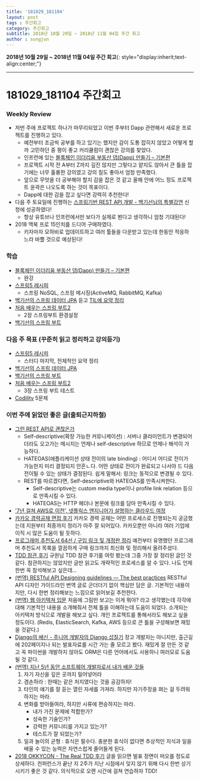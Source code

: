 ```yaml
---
title: '181029_181104'  
layout: post  
tags : 주간회고
category: 주간회고
subtitle: 2018년 10월 29일 ~ 2018년 11월 04일 주간 회고
author : sungjun
---
```


**2018년 10월 29일 ~ 2018년 11월 04일 주간 회고**{: style="display:inherit;text-align:center;"}

---

# 181029_181104 주간회고

### Weekly Review
- 저번 주에 프로젝트 하나가 마무리되었고 이번 주부터 Dapp 관련해서 새로운 프로젝트를 진행하고 있다.
    - 예전부터 조금씩 공부를 하고 있기는 했지만 감이 도통 잡히지 않았고 어떻게 할까 고민하던 중 평이 좋고 커리큘럼이 괜찮은 강의를 찾았다.
    - 인프런에 있는 [블록체인 이더리움 부동산 댑(Dapp) 만들기 – 기본편](https://www.inflearn.com/course/blockchain-%EC%9D%B4%EB%8D%94%EB%A6%AC%EC%9B%80-dapp/)
    - 프로젝트 시작 전 A부터 Z까지 깊진 않지만 그렇다고 얕지도 않아서 큰 틀을 잡기에는 너무 훌륭한 강의였고 강의 질도 좋아서 엄청 만족했다.
    - 앞으로 무엇을 더 공부해야 할지 감을 잡은 것 같고 올해 안에 어느 정도 프로젝트 윤곽은 나오도록 하는 것이 목표이다.
    - Dapp에 대한 감을 잡고 싶다면 강력히 추천한다!
- 다음 주 토요일에 진행하는 [스프링기반 REST API 개발 - 백기선님의 특별강연](http://www.ksug.org/seminar/20181110/) 신청에 성공하였다!
    - 항상 유튜브나 인프런에서만 보다가 실제로 뵌다고 생각하니 엄청 기대된다!
- 2018 맥북 프로 15인치를 드디어 구매하였다.
    - 키자마자 모하비로 업데이트하고 여러 툴들을 다운받고 있는데 한동안 적응하느라 바쁠 것으로 예상된다!

### 학습
- [블록체인 이더리움 부동산 댑(Dapp) 만들기 – 기본편](https://www.inflearn.com/course/blockchain-%EC%9D%B4%EB%8D%94%EB%A6%AC%EC%9B%80-dapp/)
    - 완강
- [스프링5 레시피](https://book.naver.com/bookdb/book_detail.nhn?bid=13911953)
    - 스프링 NoSQL, 스프링 메시징(ActiveMQ, RabbitMQ, Kafka)
- [백기선의 스프링 데이터 JPA](https://www.inflearn.com/course/%EC%8A%A4%ED%94%84%EB%A7%81-%EB%8D%B0%EC%9D%B4%ED%84%B0-jpa/) 듣고 [TIL에 요약 정리](https://github.com/gwonsungjun/TIL/blob/master/JPA/Whiteship-JPA.md)
- [처음 배우는 스프링 부트2](https://book.naver.com/bookdb/book_detail.nhn?bid=14031681)
    - 2장 스프링부트 환경설정
- [백기선의 스프링 부트](https://www.inflearn.com/course/%EC%8A%A4%ED%94%84%EB%A7%81%EB%B6%80%ED%8A%B8/)

### 다음 주 목표 (꾸준히 읽고 정리하고 강의듣기)
- [스프링5 레시피](https://book.naver.com/bookdb/book_detail.nhn?bid=13911953) 
    - 스터디 마지막, 전체적인 요약 정리
- [백기선의 스프링 데이터 JPA](https://www.inflearn.com/course/%EC%8A%A4%ED%94%84%EB%A7%81-%EB%8D%B0%EC%9D%B4%ED%84%B0-jpa/)
- [백기선의 스프링 부트](https://www.inflearn.com/course/%EC%8A%A4%ED%94%84%EB%A7%81%EB%B6%80%ED%8A%B8/)
- [처음 배우는 스프링 부트2](https://book.naver.com/bookdb/book_detail.nhn?bid=14031681)
    - 3장 스프링 부트 테스트
- [Codility](https://www.codility.com/) 5문제

### 이번 주에 읽었던 좋은 글(출퇴근지하철)
- [그런 REST API로 괜찮은가](https://tv.naver.com/v/2292653)
    - Self-descriptive(확장 가능한 커뮤니케이션) : 서버나 클라이언트가 변경되어더라도 오고가는 메시지는 언제나 self-descriptive 하므로 언제나 해석이 가능하다.
    - HATEOAS(애플리케이션 상태 전이의 late binding) : 어디서 어디로 전이가 가능한지 미리 결정되지 안흔ㄴ다. 어떤 상태로 전이가 완료되고 나서야 드 다음 전이될 수 있는 상태가 결정된다. 쉽게 말해서: 링크는 동적으로 변경될 수 있다.
    - REST를 따르겠다면, Self-descriptive와 HATEOAS를 만족시켜한다.
        - Self-descriptive는 custom media type이나 profile link relation 등으로 만족시킬 수 있다.
        - HATEOAS는 HTTP 헤더나 본문에 링크를 담아 만족시킬 수 있다.
- ['7년 걸쳐 AWS로 이전', 넷플릭스 엔지니어가 설명하는 클라우드 여정](http://www.ciokorea.com/news/39567)
- [카카오 경력공채 면접 후기](https://encyphered.github.io/blog/note/2018/09/26/kakao-interview-review.html) 카카오 경력 공채는 어떤 프로세스로 진행되는지 궁금했는데 지원부터 최종까지 정리가 아주 잘 되어있다. 카카오뿐만 아니라 여러 기업에 이직 시 많은 도움이 될 듯하다.
- [프로그래머 추천도서 64선 / 구입 링크 및 개정판 정리](https://iostream.tistory.com/64) 예전부터 유명했던 프로그래머 추천도서 목록을 깔끔하게 구매 링크까지 최신화 및 정리해서 올려주셨다. 
- [TDD 참관 후기](https://www.reimaginer.me/entry/visit-tdd) 규원님 TDD 참관 후기를 여럿 봤는데 그중 가장 잘 정리된 글인 것 같다. 참관하지는 않았지만 글만 읽고도 개략적인 프로세스를 알 수 있다. 나도 언제 한번 꼭 참석해보고 싶은데...
- [(번역) RESTful API Designing guidelines — The best practices](https://wayhome25.github.io/etc/2017/11/26/restful-api-designing-guidelines/) RESTful API 디자인 가이드라인 번역 글로 군더더기 없이 핵심만 담은 글. 기본적인 내용이지만, 다시 한번 정리해보는 느낌으로 읽어보길 추천한다.
- [(번역) 웹 아키텍쳐 입문](https://rhostem.github.io/posts/2018-07-22-web-architecture-101/) 처음에 그림만 보고는 이게 뭐야? 라고 생각했는데 각각에 대해 기본적인 내용을 소개해줘서 전체 틀을 이해하는데 도움이 되었다. 소개되는 아키텍처 방식으로 개발을 해보고 싶다. 개인 프로젝트를 통해서라도 해보고 싶을 정도이다. (Redis, ElasticSearch, Kafka, AWS 등으로 큰 틀을 구성해보면 재밌을 것같다.)
- [Django의 배신 - 주니어 개발자의 Django 삽질기](https://www.slideshare.net/EunhyangKim2/ss-118560530) 장고 개발자는 아니지만, 출근길에 202페이지나 되는 발표자료를 시간 가는 줄 모르고 봤다. 재밌게 잘 만든 것 같고 꼭 파이썬을 개발하지 않아도 ORM은 다른 언어에서도 사용하니 여러모로 도움 될 것 같다.
- [(번역) 지난 5년 동안 소프트웨어 개발자로서 내가 배운 것들](https://rhostem.github.io/posts/2017-10-29-what-i-ve-learned-over-5-years-as-a-software-developer/)
    1. 자기 자신을 깊은 곳까지 밀어넣어라
    2. 겸손하라 : 한때는 같은 처지였다는 것을 공감하자!
    3. 타인의 얘기를 잘 듣는 열린 자세를 가져라. 하지만 자기주장을 펴는 걸 두려워하지는 마라.
    4. 변화를 받아들여라, 하지만 시류에 편승하지는 마라.
        - 내가 가진 문제에 적합한가?
        - 성숙한 기술인가?
        - 강력한 커뮤니티를 가지고 있는가?
        - 테스트가 잘 되었는가?
    5. 일과 놀이의 균형 : 휴식은 필수다. 충분한 휴식이 없다면 추상적인 지식과 일을 배울 수 있는 능력은 자연스럽게 줄어들게 된다.
- [2018 OKKYCON - The Real TDD 후기](https://github.com/david-learner/java-study/blob/master/2018OKKYCON/readme.md) 글을 읽으면 발표 장면이 떠오를 정도로 상세하다. 컨퍼런스가 끝난 지 2주가 지난 시점에서 잊지 않기 위해 다시 한번 상기시키기 좋은 것 같다. 의식적으로 오랜 시간에 걸쳐 연습하자 TDD!